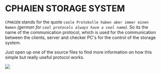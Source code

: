# CPHAIEN STORAGE SYSTEM

`CPHAIEN` stands for the quote `coole Protokolle haben aber immer einen Namen` *(german for `cool protocols always have a cool name`)*. So its the name of the communication protocol, which is used for the communication between the clients, server and checker PC's for the control of the storage system.

Just open up one of the source files to find more information on how this simple but really useful protocol works.

![](https://i.imgur.com/17ow5Ey.jpeg)
